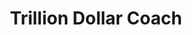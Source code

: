 ---
layout: book
title: Trillion Dollar Coach
tagline: The Leadership Playbook of Silicon Valley's Bill Campbell
book_authors: [ Eric Schmidt, Jonathan Rosenberg, Alan Eagle ]
featured: true
asin: 173210221X
amazon_url: https://www.amazon.com/Trillion-Dollar-Coach-Leadership-Playbook/dp/0062839268
categories: [ leadership ]
raings_count: 1914
rating: 4.5
image: https://images-na.ssl-images-amazon.com/images/I/41vgassjrKL.jpg
description: 
---